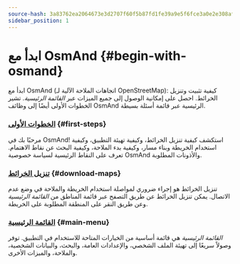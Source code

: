 ```yaml
---
source-hash: 3a83762ea2064673e3d2707f60f5b87fd1fe39a9e5f6fce3a0e2e308af462f25
sidebar_position: 1
---
```


# ابدأ مع OsmAnd {#begin-with-osmand}

ابدأ مع OsmAnd (اتجاهات الملاحة الآلية لـ OpenStreetMap): كيفية تثبيت وتنزيل الخرائط. احصل على إمكانية الوصول إلى جميع الميزات عبر *القائمة الرئيسية*. تشير الخطوات الأولى أيضًا إلى وظائف OsmAnd الرئيسية عبر قائمة أسئلة بسيطة.

### [الخطوات الأولى](./first-steps.md) {#first-steps}

مرحبًا بك في OsmAnd! استكشف كيفية تنزيل الخرائط، وكيفية تهيئة التطبيق، وكيفية استخدام الخريطة وبناء مسار، وكيفية بدء الملاحة، وكيفية البحث عن نقاط الاهتمام. تعرف على النقاط الرئيسية لسياسة خصوصية OsmAnd والأذونات المطلوبة.

### [تنزيل الخرائط](./download-maps.md) {#download-maps}

تنزيل الخرائط هو إجراء ضروري لمواصلة استخدام الخريطة والملاحة في وضع عدم الاتصال. يمكن تنزيل الخرائط عن طريق التصفح عبر قائمة المناطق من *القائمة الرئيسية* وعن طريق النقر على المنطقة المطلوبة على الخريطة.

### [القائمة الرئيسية](./main-menu.md) {#main-menu}

*القائمة الرئيسية* هي قائمة أساسية من الخيارات المتاحة للاستخدام في التطبيق. توفر وصولاً سريعًا إلى تهيئة الملف الشخصي، والإعدادات العامة، والبحث، والبيانات الشخصية، والملاحة، والميزات الأخرى.